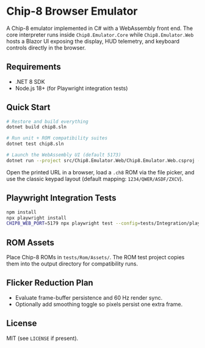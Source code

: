 # Chip-8 Browser Emulator

A Chip-8 emulator implemented in C# with a WebAssembly front end. The core interpreter runs inside `Chip8.Emulator.Core` while `Chip8.Emulator.Web` hosts a Blazor UI exposing the display, HUD telemetry, and keyboard controls directly in the browser.

## Requirements
- .NET 8 SDK
- Node.js 18+ (for Playwright integration tests)

## Quick Start
```bash
# Restore and build everything
dotnet build chip8.sln

# Run unit + ROM compatibility suites
dotnet test chip8.sln

# Launch the WebAssembly UI (default 5173)
dotnet run --project src/Chip8.Emulator.Web/Chip8.Emulator.Web.csproj --urls http://localhost:5173
```
Open the printed URL in a browser, load a `.ch8` ROM via the file picker, and use the classic keypad layout (default mapping: `1234/QWER/ASDF/ZXCV`).

## Playwright Integration Tests
```bash
npm install
npx playwright install
CHIP8_WEB_PORT=5179 npx playwright test --config=tests/Integration/playwright.config.ts
```

## ROM Assets
Place Chip-8 ROMs in `tests/Rom/Assets/`. The ROM test project copies them into the output directory for compatibility runs.

## Flicker Reduction Plan
- Evaluate frame-buffer persistence and 60 Hz render sync.
- Optionally add smoothing toggle so pixels persist one extra frame.

## License
MIT (see `LICENSE` if present).
